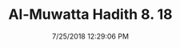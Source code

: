 ---
title        : "Al-Muwatta Hadith 8. 18"
date         : 7/25/2018 12:29:06 PM
draft        : false
type         : "hadith"
layout       : "hadith"
BookCode     : "AMH"
VolumeNumber : "8"
HadithNumber : "18"
categories  :  ["Prayer, Congregation - Prayer Behind an Imam when He Prays Sitting"]
---
